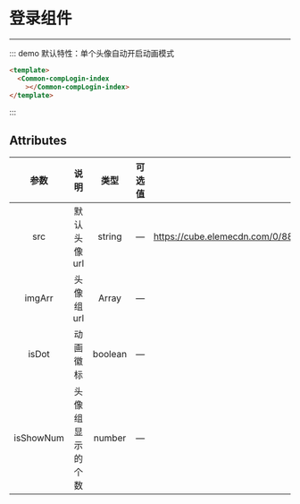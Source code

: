 
# 登录组件
---
::: demo 默认特性：单个头像自动开启动画模式
```html
<template>
  <Common-compLogin-index
    ></Common-compLogin-index>
</template>
```
:::

## Attributes

|   参数    |       说明       |  类型   | 可选值 |                            默认值                            |
| :-------: | :--------------: | :-----: | :----: | :----------------------------------------------------------: |
|    src    |   默认头像url    | string  |   —    | https://cube.elemecdn.com/0/88/03b0d39583f48206768a7534e55bcpng.png |
|  imgArr   |    头像组url     |  Array  |   —    |                              —                               |
|   isDot   |     动画徽标     | boolean |   —    |                             true                             |
| isShowNum | 头像组显示的个数 | number  |   —    |                              2                               |